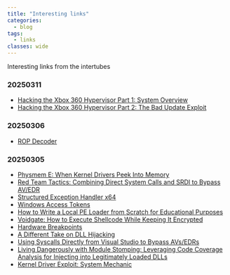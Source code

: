 ```yaml
---            
title: "Interesting links"    
categories:
  - blog                                                                                                                                                                                                                                                                     
tags:
  - links
classes: wide                                  
---    
```

Interesting links from the intertubes

### 20250311
- [Hacking the Xbox 360 Hypervisor Part 1: System Overview](https://icode4.coffee/?p=1047)
- [Hacking the Xbox 360 Hypervisor Part 2: The Bad Update Exploit](https://icode4.coffee/?p=1081)

### 20250306
- [ROP Decoder](https://zeyadazima.com/exploit%20development/ropdecoder/) <!-- x86 specific ROP decoder - similar to OSED -->

### 20250305
- [Physmem E: When Kernel Drivers Peek Into Memory](https://blog.reveng.ai/physmem-e-when-kernel-drivers-peek-into-memory/)
- [Red Team Tactics: Combining Direct System Calls and SRDI to Bypass AV/EDR](https://www.outflank.nl/blog/2019/06/19/red-team-tactics-combining-direct-system-calls-and-srdi-to-bypass-av-edr/)
- [Structured Exception Handler x64](https://blog.elmo.sg/posts/structured-exception-handler-x64/)
- [Windows Access Tokens](https://eversinc33.com/posts/windows-access-tokens.html)
- [How to Write a Local PE Loader from Scratch for Educational Purposes](https://captain-woof.medium.com/how-to-write-a-local-pe-loader-from-scratch-for-educational-purposes-30e10cd88abc)
- [Voidgate: How to Execute Shellcode While Keeping It Encrypted](https://captain-woof.medium.com/voidgate-how-to-execute-shellcode-while-keeping-it-encrypted-b6cf5c7f4127)
- [Hardware Breakpoints](https://ling.re/hardware-breakpoints/)
- [A Different Take on DLL Hijacking](https://www.blackhillsinfosec.com/a-different-take-on-dll-hijacking/)
- [Using Syscalls Directly from Visual Studio to Bypass AVs/EDRs](https://www.ired.team/offensive-security/defense-evasion/using-syscalls-directly-from-visual-studio-to-bypass-avs-edrs)
- [Living Dangerously with Module Stomping: Leveraging Code Coverage Analysis for Injecting into Legitimately Loaded DLLs](https://williamknowles.io/living-dangerously-with-module-stomping-leveraging-code-coverage-analysis-for-injecting-into-legitimately-loaded-dlls/)
- [Kernel Driver Exploit: System Mechanic](https://0x64marsh.com/?p=314)
